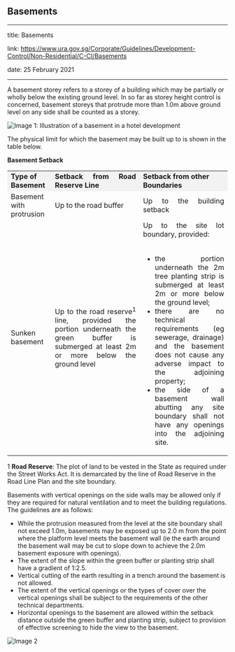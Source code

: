 ## Basements
---
title: Basements

link: https://www.ura.gov.sg/Corporate/Guidelines/Development-Control/Non-Residential/C-CI/Basements

date: 25 February 2021

---


A basement storey refers to a storey of a building which may be partially or wholly below the existing ground level. In so far as storey height control is concerned, basement storeys that protrude more than 1.0m above ground level on any side shall be counted as a storey.

![Image 1: Illustration of a basement in a hotel development](https://www.ura.gov.sg/-/media/Corporate/Guidelines/Development-control/Hotel/H11_Basement.jpg?h=100%25&w=100%25)



The physical limit for which the basement may be built up to is shown in the table below.

**Basement Setback**

<table><tbody><tr><td style="width: 20%; background-color: #f2f2f2;"><strong>Type of Basement</strong></td><td style="width: 40%; background-color: #f2f2f2; text-align: justify;"><strong>Setback from Road Reserve Line</strong></td><td style="width: 40%; background-color: #f2f2f2;"><strong>Setback from other Boundaries</strong></td></tr><tr><td>Basement with protrusion</td><td style="text-align: justify;">Up to the road buffer</td><td style="text-align: justify;">Up to the building setback</td></tr><tr><td>Sunken basement</td><td style="text-align: justify;">Up to the road reserve<sup>1</sup> line, provided the portion underneath the green buffer is submerged at least 2m or more below the ground level</td><td style="text-align: justify;">Up to the site lot boundary, provided:<br><br><ul><li style="text-align: justify;">the portion underneath the 2m tree planting strip is submerged at least 2m or more below the ground level;</li><li style="text-align: justify;">there are no technical requirements (eg sewerage, drainage) and the basement does not cause any adverse impact to the adjoining property;</li><li style="text-align: justify;">the side of a basement wall abutting any site boundary shall not have any openings into the adjoining site.</li></ul></td></tr></tbody></table>

  
1 **Road Reserve**: The plot of land to be vested in the State as required under the Street Works Act. It is demarcated by the line of Road Reserve in the Road Line Plan and the site boundary.

Basements with vertical openings on the side walls may be allowed only if they are required for natural ventilation and to meet the building regulations. The guidelines are as follows:

-   While the protrusion measured from the level at the site boundary shall not exceed 1.0m, basements may be exposed up to 2.0 m from the point where the platform level meets the basement wall (ie the earth around the basement wall may be cut to slope down to achieve the 2.0m basement exposure with openings).
-   The extent of the slope within the green buffer or planting strip shall have a gradient of 1:2.5.
-   Vertical cutting of the earth resulting in a trench around the basement is not allowed.
-   The extent of the vertical openings or the types of cover over the vertical openings shall be subject to the requirements of the other technical departments.
-   Horizontal openings to the basement are allowed within the setback distance outside the green buffer and planting strip, subject to provision of effective screening to hide the view to the basement.

![Image 2](https://www.ura.gov.sg/-/media/Corporate/Guidelines/Development-control/Hotel/H09_Basement_Horizontal_Openings.jpg?h=100%25&w=100%25)





